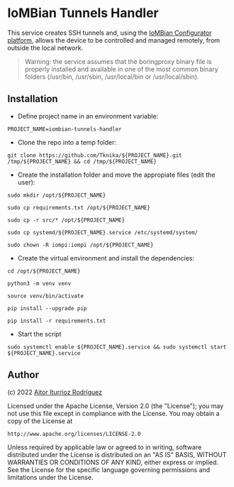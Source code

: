 # IoMBian Tunnels Handler

This service creates SSH tunnels and, using the [IoMBian Configurator platform](https://iombian-configurator.web.app/), allows the device to be controlled and managed remotely, from outside the local network.

> Warning: the service assumes that the boringproxy binary file is properly installed and available in one of the most common binary folders (/usr/bin, /usr/sbin, /usr/local/bin or /usr/local/sbin).


## Installation

- Define project name in an environment variable:

```shell
PROJECT_NAME=iombian-tunnels-handler
```

- Clone the repo into a temp folder:

```shell
git clone https://github.com/Tknika/${PROJECT_NAME}.git /tmp/${PROJECT_NAME} && cd /tmp/${PROJECT_NAME}
```

- Create the installation folder and move the appropiate files (edit the user):

```shell
sudo mkdir /opt/${PROJECT_NAME}
```

```shell
sudo cp requirements.txt /opt/${PROJECT_NAME}
```

```shell
sudo cp -r src/* /opt/${PROJECT_NAME}
```

```shell
sudo cp systemd/${PROJECT_NAME}.service /etc/systemd/system/
```

```shell
sudo chown -R iompi:iompi /opt/${PROJECT_NAME}
```

- Create the virtual environment and install the dependencies:

```shell
cd /opt/${PROJECT_NAME}
```

```shell
python3 -m venv venv
```

```shell
source venv/bin/activate
```

```shell
pip install --upgrade pip
```

```shell
pip install -r requirements.txt
```

- Start the script

```shell
sudo systemctl enable ${PROJECT_NAME}.service && sudo systemctl start ${PROJECT_NAME}.service
```


## Author

(c) 2022 [Aitor Iturrioz Rodríguez](https://github.com/bodiroga)

Licensed under the Apache License, Version 2.0 (the "License");
you may not use this file except in compliance with the License.
You may obtain a copy of the License at

    http://www.apache.org/licenses/LICENSE-2.0

Unless required by applicable law or agreed to in writing, software
distributed under the License is distributed on an "AS IS" BASIS,
WITHOUT WARRANTIES OR CONDITIONS OF ANY KIND, either express or implied.
See the License for the specific language governing permissions and
limitations under the License.
